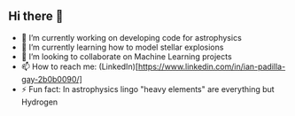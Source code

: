 ## Hi there 👋

- 🔭 I’m currently working on developing code for astrophysics
- 🌱 I’m currently learning how to model stellar explosions 
- 👯 I’m looking to collaborate on Machine Learning projects 
- 📫 How to reach me: (LinkedIn)[https://www.linkedin.com/in/ian-padilla-gay-2b0b0090/]
- ⚡ Fun fact: In astrophysics lingo "heavy elements" are everything but Hydrogen

<!--
**ianpaga/ianpaga** is a ✨ _special_ ✨ repository because its `README.md` (this file) appears on your GitHub profile.

Here are some ideas to get you started:

-->
